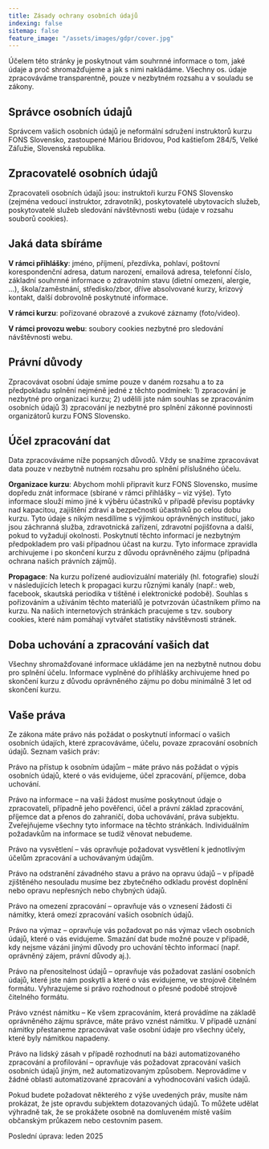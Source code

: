 ```yaml
---
title: Zásady ochrany osobních údajů
indexing: false
sitemap: false
feature_image: "/assets/images/gdpr/cover.jpg"
---
```


Účelem této stránky je poskytnout vám souhrnné informace o tom, jaké údaje a proč shromažďujeme a jak s nimi nakládáme. Všechny os. údaje zpracováváme transparentně, pouze v nezbytném rozsahu a v souladu se zákony.

## Správce osobních údajů
Správcem vašich osobních údajů je neformální sdružení instruktorů kurzu FONS Slovensko, zastoupené Máriou Bridovou, Pod kaštieľom 284/5, Velké Záľužie, Slovenská republika.

## Zpracovatelé osobních údajů
Zpracovateli osobních údajů jsou: instruktoři kurzu FONS Slovensko (zejména vedoucí instruktor, zdravotník), poskytovatelé ubytovacích služeb, poskytovatelé služeb sledování návštěvnosti webu (údaje v rozsahu souborů cookies).

## Jaká data sbíráme
**V rámci přihlášky**: jméno, příjmení, přezdívka, pohlaví, poštovní korespondenční adresa, datum narození, emailová adresa, telefonní číslo, základní souhrnné informace o zdravotním stavu (dietní omezení, alergie, ...), škola/zaměstnání, středisko/zbor, dříve absolvované kurzy, krizový kontakt, další dobrovolně poskytnuté informace.

**V rámci kurzu**: pořizované obrazové a zvukové záznamy (foto/video).

**V rámci provozu webu**: soubory cookies nezbytné pro sledování návštěvnosti webu.

## Právní důvody
Zpracovávat osobní údaje smíme pouze v daném rozsahu a to za předpokladu splnění nejméně jedné z těchto podmínek: 1) zpracování je nezbytné pro organizaci kurzu; 2) udělili jste nám souhlas se zpracováním osobních údajů 3) zpracování je nezbytné pro splnění zákonné povinnosti organizátorů kurzu FONS Slovensko.

## Účel zpracování dat
Data zpracováváme níže popsaných důvodů. Vždy se snažíme zpracovávat data pouze v nezbytně nutném rozsahu pro splnění příslušného účelu.

**Organizace kurzu**: Abychom mohli připravit kurz FONS Slovensko, musíme dopředu znát informace (sbírané v rámci přihlášky – viz výše). Tyto informace slouží mimo jiné k výběru účastníků v případě převisu poptávky nad kapacitou, zajištění zdraví a bezpečnosti účastníků po celou dobu kurzu. Tyto údaje s nikým nesdílíme s výjimkou oprávněných institucí, jako jsou záchranná služba, zdravotnická zařízení, zdravotní pojišťovna a další, pokud to vyžadují okolnosti. Poskytnutí těchto informací je nezbytným předpokladem pro vaši případnou účast na kurzu. Tyto informace zpravidla archivujeme i po skončení kurzu z důvodu oprávněného zájmu (případná ochrana našich právních zájmů).

**Propagace**: Na kurzu pořízené audiovizuální materiály (hl. fotografie) slouží v následujících letech k propagaci kurzu různými kanály (např.: web, facebook, skautská periodika v tištěné i elektronické podobě). Souhlas s pořizováním a užíváním těchto materiálů je potvrzován účastníkem přímo na kurzu.
Na našich internetových stránkách pracujeme s tzv. soubory cookies, které nám pomáhají vytvářet statistiky návštěvnosti stránek.

## Doba uchování a zpracování vašich dat
Všechny shromažďované informace ukládáme jen na nezbytně nutnou dobu pro splnění účelu. Informace vyplněné do přihlášky archivujeme hned po skončení kurzu z důvodu oprávněného zájmu po dobu minimálně 3 let od skončení kurzu.

## Vaše práva
Ze zákona máte právo nás požádat o poskytnutí informací o vašich osobních údajích, které zpracováváme, účelu, povaze zpracování osobních údajů.
Seznam vašich práv:

Právo na přístup k osobním údajům – máte právo nás požádat o výpis osobních údajů, které o vás evidujeme, účel zpracování, příjemce, doba uchování.

Právo na informace – na vaši žádost musíme poskytnout údaje o zpracovateli, případně jeho pověřenci, účel a právní základ zpracování, příjemce dat a přenos do zahraničí, doba uchovávání, práva subjektu. Zveřejňujeme všechny tyto informace na těchto stránkách. Individuálním požadavkům na informace se tudíž věnovat nebudeme.

Právo na vysvětlení – vás opravňuje požadovat vysvětlení k jednotlivým účelům zpracování a uchovávaným údajům.

Právo na odstranění závadného stavu a právo na opravu údajů – v případě zjištěného nesouladu musíme bez zbytečného odkladu provést doplnění nebo opravu nepřesných nebo chybných údajů.

Právo na omezení zpracování – opravňuje vás o vznesení žádosti či námitky, která omezí zpracování vašich osobních údajů.

Právo na výmaz – opravňuje vás požadovat po nás výmaz všech osobních údajů, které o vás evidujeme. Smazání dat bude možné pouze v případě, kdy nejsme vázáni jinými důvody pro uchování těchto informací (např. oprávněný zájem, právní důvody aj.).

Právo na přenositelnost údajů – opravňuje vás požadovat zaslání osobních údajů, které jste nám poskytli a které o vás evidujeme, ve strojově čitelném formátu. Vyhrazujeme si právo rozhodnout o přesné podobě strojově čitelného formátu.

Právo vznést námitku – Ke všem zpracováním, která provádíme na základě oprávněného zájmu správce, máte právo vznést námitku. V případě uznání námitky přestaneme zpracovávat vaše osobní údaje pro všechny účely, které byly námitkou napadeny.

Právo na lidský zásah v případě rozhodnutí na bázi automatizovaného zpracování a profilování – opravňuje vás požadovat zpracování vašich osobních údajů jiným, než automatizovaným způsobem. Neprovádíme v žádné oblasti automatizované zpracování a vyhodnocování vašich údajů.

Pokud budete požadovat některého z výše uvedených práv, musíte nám prokázat, že jste opravdu subjektem dotazovaných údajů. To můžete udělat výhradně tak, že se prokážete osobně na domluveném místě vaším občanským průkazem nebo cestovním pasem.

Poslední úprava: leden 2025
